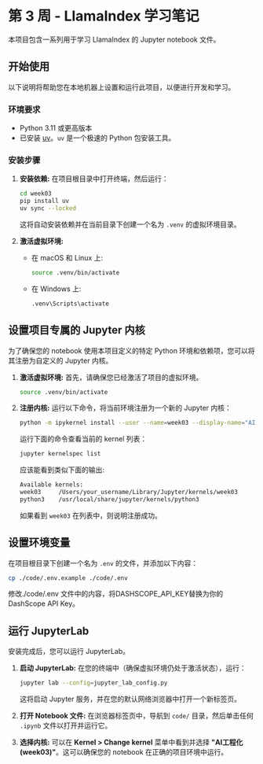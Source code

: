 # 第 3 周 - LlamaIndex 学习笔记

本项目包含一系列用于学习 LlamaIndex 的 Jupyter notebook 文件。

## 开始使用

以下说明将帮助您在本地机器上设置和运行此项目，以便进行开发和学习。

### 环境要求

*   Python 3.11 或更高版本
*   已安装 [uv](https://github.com/astral-sh/uv)。`uv` 是一个极速的 Python 包安装工具。

### 安装步骤

1.  **安装依赖:**
    在项目根目录中打开终端，然后运行：
    ```bash
	cd week03
	pip install uv
    uv sync --locked
    ```
    这将自动安装依赖并在当前目录下创建一个名为 `.venv` 的虚拟环境目录。

2.  **激活虚拟环境:**
    *   在 macOS 和 Linux 上:
        ```bash
        source .venv/bin/activate
        ```
    *   在 Windows 上:
        ```bash
        .venv\Scripts\activate
        ```

## 设置项目专属的 Jupyter 内核

为了确保您的 notebook 使用本项目定义的特定 Python 环境和依赖项，您可以将其注册为自定义的 Jupyter 内核。

1.  **激活虚拟环境:**
    首先，请确保您已经激活了项目的虚拟环境。
    ```bash
    source .venv/bin/activate
    ```

2.  **注册内核:**
    运行以下命令，将当前环境注册为一个新的 Jupyter 内核：
    ```bash
    python -m ipykernel install --user --name=week03 --display-name="AI工程化(week03)"
    ```

	运行下面的命令查看当前的 kernel 列表：
	```bash
	jupyter kernelspec list
	```
	应该能看到类似下面的输出:
	```bash
	Available kernels:
	week03     /Users/your_username/Library/Jupyter/kernels/week03
	python3    /usr/local/share/jupyter/kernels/python3
	```
	如果看到 `week03` 在列表中，则说明注册成功。
	

## 设置环境变量

在项目根目录下创建一个名为 `.env` 的文件，并添加以下内容：
```bash
cp ./code/.env.example ./code/.env
```
修改./code/.env 文件中的内容，将DASHSCOPE_API_KEY替换为你的DashScope API Key。
    

## 运行 JupyterLab

安装完成后，您可以运行 JupyterLab。

1.  **启动 JupyterLab:**
    在您的终端中（确保虚拟环境仍处于激活状态），运行：
    ```bash
    jupyter lab --config=jupyter_lab_config.py
    ```
    这将启动 Jupyter 服务，并在您的默认网络浏览器中打开一个新标签页。

2.  **打开 Notebook 文件:**
    在浏览器标签页中，导航到 `code/` 目录，然后单击任何 `.ipynb` 文件以打开并运行它。

3.  **选择内核:**
    可以在 **Kernel > Change kernel** 菜单中看到并选择 **"AI工程化(week03)"**。这可以确保您的 notebook 在正确的项目环境中运行。
